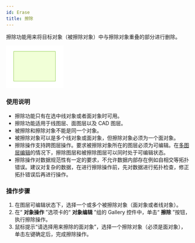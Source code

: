 ```yaml
---
id: Erase
title: 擦除  
---  
```

擦除功能用来将目标对象（被擦除对象）中与擦除对象重叠的部分进行删除。

![](img/Erase1.png)
  
### 使用说明

  * 擦除功能只有在选中线对象或者面对象时可用。
  * 擦除功能适用于线图层、面图层以及 CAD 图层。
  * 被擦除和擦除对象不能是同一个对象。
  * 被擦除对象可以是多个线对象或面对象，但擦除对象必须为一个面对象。
  * 擦除操作支持跨图层操作。要求被擦除对象所在的图层必须为可编辑。在[多图层编辑](../CreateObjects/DTv2_Editable)的情况下，擦除图层和被擦除图层可以同时处于可编辑状态。
  * 擦除操作对数据规范性有一定的要求，不允许数据内部存在例如自相交等拓扑错误。建议对复杂的数据，在进行擦除操作前，先对数据进行拓扑检查，修正拓扑错误后再进行操作。

### 操作步骤

  1. 在图层可编辑状态下，选择一个或多个被擦除对象（面对象或者线对象）。 
  2. 在“ **对象操作** ”选项卡的“ **对象编辑** ”组的 Gallery 控件中，单击“ **擦除** ”按钮，执行擦除操作。
  3. 鼠标提示“请选择用来擦除的面对象”，选择一个擦除对象（必须是面对象），单击左键确定后，完成擦除操作。


